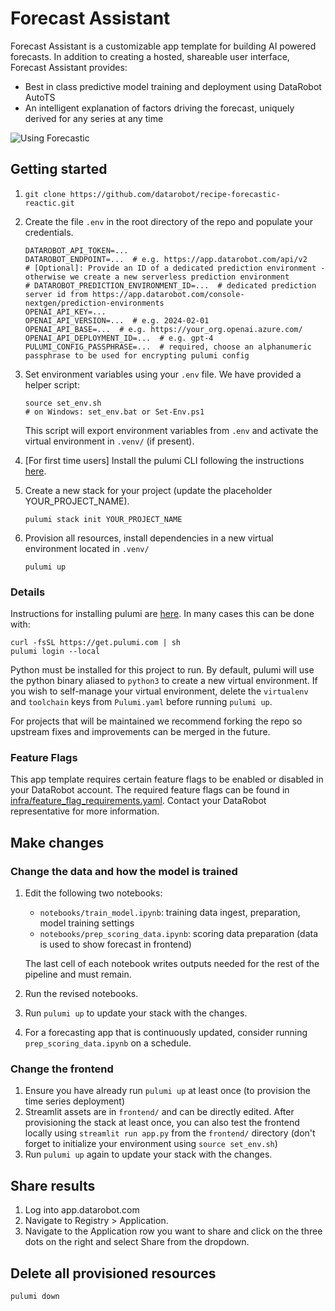 # Forecast Assistant
Forecast Assistant is a customizable app template for building AI powered forecasts. In addition to 
creating a hosted, shareable user interface, Forecast Assistant provides: 

* Best in class predictive model training and deployment using DataRobot AutoTS
* An intelligent explanation of factors driving the forecast, uniquely derived for any series at any time

![Using Forecastic](https://s3.amazonaws.com/datarobot_public/drx/recipe_gifs/launch_gifs/forecast-assistant-smallest.gif)


## Getting started
1. ```
   git clone https://github.com/datarobot/recipe-forecastic-reactic.git
   ```

2. Create the file `.env` in the root directory of the repo and populate your credentials.
   ```
   DATAROBOT_API_TOKEN=...
   DATAROBOT_ENDPOINT=...  # e.g. https://app.datarobot.com/api/v2
   # [Optional]: Provide an ID of a dedicated prediction environment - otherwise we create a new serverless prediction environment
   # DATAROBOT_PREDICTION_ENVIRONMENT_ID=...  # dedicated prediction server id from https://app.datarobot.com/console-nextgen/prediction-environments
   OPENAI_API_KEY=...
   OPENAI_API_VERSION=...  # e.g. 2024-02-01
   OPENAI_API_BASE=...  # e.g. https://your_org.openai.azure.com/
   OPENAI_API_DEPLOYMENT_ID=...  # e.g. gpt-4
   PULUMI_CONFIG_PASSPHRASE=...  # required, choose an alphanumeric passphrase to be used for encrypting pulumi config
   ```
   
3. Set environment variables using your `.env` file. We have provided a helper script:
   ```
   source set_env.sh
   # on Windows: set_env.bat or Set-Env.ps1
   ```
   This script will export environment variables from `.env` and activate the virtual 
   environment in `.venv/` (if present).

4. [For first time users] Install the pulumi CLI following the instructions [here](#details).


5. Create a new stack for your project (update the placeholder YOUR_PROJECT_NAME).
   ```
   pulumi stack init YOUR_PROJECT_NAME
   ```

6. Provision all resources, install dependencies in a new virtual environment located in `.venv/`
   ```
   pulumi up
   ```

### Details
Instructions for installing pulumi are [here][pulumi-install]. In many cases this can be done
with:
```
curl -fsSL https://get.pulumi.com | sh
pulumi login --local
```

Python must be installed for this project to run. By default, pulumi will use the python binary
aliased to `python3` to create a new virtual environment. If you wish to self-manage your virtual
environment, delete the `virtualenv` and `toolchain` keys from `Pulumi.yaml` before running `pulumi up`.


For projects that will be maintained we recommend forking the repo so upstream fixes and
improvements can be merged in the future.

[pulumi-install]: https://www.pulumi.com/docs/iac/download-install/

### Feature Flags
This app template requires certain feature flags to be enabled or disabled in your DataRobot account.
The required feature flags can be found in [infra/feature_flag_requirements.yaml](infra/feature_flag_requirements.yaml). Contact your DataRobot representative for more information.

## Make changes
### Change the data and how the model is trained
1. Edit the following two notebooks:
   - `notebooks/train_model.ipynb`: training data ingest, preparation, model training settings
   - `notebooks/prep_scoring_data.ipynb`: scoring data preparation (data is used to show forecast in frontend)
   
   The last cell of each notebook writes outputs needed for the rest of the pipeline and must remain.
2. Run the revised notebooks.
3. Run `pulumi up` to update your stack with the changes.
4. For a forecasting app that is continuously updated, consider running `prep_scoring_data.ipynb` on a schedule.

### Change the frontend
1. Ensure you have already run `pulumi up` at least once (to provision the time series deployment)
2. Streamlit assets are in `frontend/` and can be directly edited. After provisioning the stack 
   at least once, you can also test the frontend locally using `streamlit run app.py` from the
   `frontend/` directory (don't forget to initialize your environment using `source set_env.sh`)
3. Run `pulumi up` again to update your stack with the changes.

## Share results
1. Log into app.datarobot.com
2. Navigate to Registry > Application.
3. Navigate to the Application row you want to share and click on the three dots on the right and select Share from the dropdown. 

## Delete all provisioned resources
```
pulumi down
```
